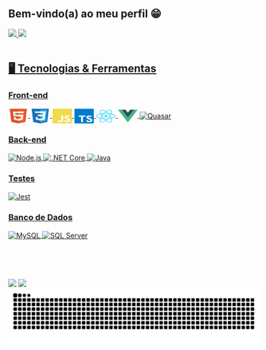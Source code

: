## Bem-vindo(a) ao meu perfil 😁

 <div>
   <a href="https://github.com/Maicaoxd">
   <img height="180em" src="https://github-readme-stats.vercel.app/api?username=Maicaoxd&show_icons=true&theme=tokyonight&include_all_commits=true&count_private=true"/>
   <img height="180em" src="https://github-readme-stats.vercel.app/api/top-langs/?username=Maicaoxd&layout=compact&langs_count=6&theme=tokyonight"/>
 </div>
    
<div style="display: inline_block"><br>

## 🖥️ Tecnologias & Ferramentas
  <!-- Front-end -->
  <h3>Front-end</h3>
  <img align="center" alt="HTML" height="30" width="40" 
       src="https://raw.githubusercontent.com/devicons/devicon/master/icons/html5/html5-original.svg">
  <img align="center" alt="CSS" height="30" width="40" 
       src="https://raw.githubusercontent.com/devicons/devicon/master/icons/css3/css3-original.svg">
  <img align="center" alt="JavaScript" height="30" width="40" 
       src="https://raw.githubusercontent.com/devicons/devicon/master/icons/javascript/javascript-plain.svg">
  <img align="center" alt="TypeScript" height="30" width="40"
       src="https://raw.githubusercontent.com/devicons/devicon/master/icons/typescript/typescript-plain.svg">
  <img align="center" alt="React" height="30" width="40"
       src="https://raw.githubusercontent.com/devicons/devicon/master/icons/react/react-original.svg">
  <img align="center" alt="Vue.js" height="30" width="40"
       src="https://raw.githubusercontent.com/devicons/devicon/master/icons/vuejs/vuejs-original.svg">
  <img align="center" alt="Quasar" height="30" width="40" 
       src="https://cdn.jsdelivr.net/gh/devicons/devicon/icons/quasar/quasar-original.svg" />

  <br>

  <!-- Back-end -->
  <h3>Back-end</h3>
  <img align="center" alt="Node.js" height="30" width="40"
       src="https://cdn.jsdelivr.net/gh/devicons/devicon/icons/nodejs/nodejs-original.svg">
  <img align="center" alt=".NET Core" height="30" width="40"
       src="https://cdn.jsdelivr.net/gh/devicons/devicon/icons/dotnetcore/dotnetcore-original.svg" />
  <img align="center" alt="Java" height="30" width="40" 
       src="https://cdn.jsdelivr.net/gh/devicons/devicon/icons/java/java-original.svg" />

  <br>

  <!-- Testes -->
  <h3>Testes</h3>
  <img align="center" alt="Jest" height="30" width="40" 
       src="https://cdn.jsdelivr.net/gh/devicons/devicon/icons/jest/jest-plain.svg" />

  <br>

  <!-- Banco de Dados -->
  <h3>Banco de Dados</h3>
  <img align="center" alt="MySQL" height="30" width="40"
       src="https://cdn.jsdelivr.net/gh/devicons/devicon/icons/mysql/mysql-original.svg">
  <img align="center" alt="SQL Server" height="30" width="40"
       src="https://cdn.jsdelivr.net/gh/devicons/devicon/icons/microsoftsqlserver/microsoftsqlserver-plain.svg">

   <br><br>

</div>
 
 <br>
 
<div> 
  <a href="https://www.instagram.com/m4icao/" target="_blank"><img src="https://img.shields.io/badge/-Instagram-%23E4405F?style=for-the-badge&logo=instagram&logoColor=white" target="_blank"></a>
  <a href="https://www.linkedin.com/in/maicon-alves-guedes-248584210/" target="_blank"><img src="https://img.shields.io/badge/-LinkedIn-%230077B5?style=for-the-badge&logo=linkedin&logoColor=white" target="_blank"></a> 

  <div>
    <img src="https://raw.githubusercontent.com/Maicaoxd/Maicaoxd/output/snake.svg" alt="Snake animation" />
  </div>
</div>
